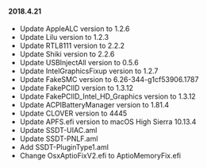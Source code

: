 #### 2018.4.21
- Update AppleALC version to 1.2.6
- Update Lilu version to 1.2.3
- Update RTL8111 version to 2.2.2
- Update Shiki version to 2.2.6
- Update USBInjectAll version to 0.5.6
- Update IntelGraphicsFixup version to 1.2.7
- Update FakeSMC version to 6.26-344-g1cf53906.1787
- Update FakePCIID version to 1.3.12
- Update FakePCIID_Intel_HD_Graphics version to 1.3.12
- Update ACPIBatteryManager version to 1.81.4
- Update CLOVER version to 4445
- Update APFS.efi version to macOS High Sierra 10.13.4
- Update SSDT-UIAC.aml
- Update SSDT-PNLF.aml
- Add SSDT-PluginType1.aml
- Change OsxAptioFixV2.efi to AptioMemoryFix.efi


